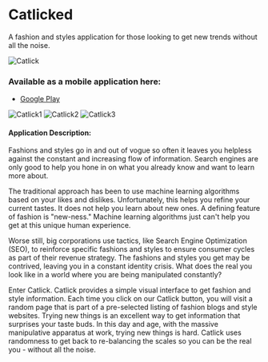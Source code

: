 # Catlicked
A fashion and styles application for those looking to get new trends without all the noise. 


![Catlick](https://play-lh.googleusercontent.com/ft2ZliNqFE8EizYkFTATTW71NORUCtLGTSd6Bp5MzgBzOIBvW1Hwaq8nEcGp6GsFlQlw=w640-h440-rw)

### Available as a mobile application here:

- [Google Play](https://play.google.com/store/apps/details?id=com.matthewbenchimol.catlick)


![Catlick1](https://play-lh.googleusercontent.com/jgGu9HcDjVhSGx-KS8JwrqLVCCPQnPeBqEQX5isGXe77vPjiBEt30e2giNiLYAljbg=w640-h440-rw) ![Catlick2](https://play-lh.googleusercontent.com/3N6NshA8jIv74vzz3DyHFiG30iPpu3F9IGdy2jhF8q797IyaesoN0wjRKj-QMUXVrw=w640-h440-rw) ![Catlick3](https://play-lh.googleusercontent.com/o55DuXVYBi00bgTm5m1K0chfjO0FrjF_iFR6DKCMr7CoXhAKP0GR_qK89Ert9aOA0w=w640-h440-rw)


#### Application Description:

Fashions and styles go in and out of vogue so often it leaves you helpless against the constant and increasing flow of information. Search engines are only good to help you hone in on what you already know and want to learn more about. 

The traditional approach has been to use machine learning algorithms based on your likes and dislikes. Unfortunately, this helps you refine your current tastes. It does not help you learn about new ones. A defining feature of fashion is "new-ness." Machine learning algorithms just can't help you get at this unique human experience. 

Worse still, big corporations use tactics, like Search Engine Optimization (SEO), to reinforce specific fashions and styles to ensure consumer cycles as part of their revenue strategy. The fashions and styles you get may be contrived, leaving you in a constant identity crisis. What does the real you look like in a world where you are being manipulated constantly?

Enter Catlick. Catlick provides a simple visual interface to get fashion and style information. Each time you click on our Catlick button, you will visit a random page that is part of a pre-selected listing of fashion blogs and style websites. Trying new things is an excellent way to get information that surprises your taste buds. In this day and age, with the massive manipulative apparatus at work, trying new things is hard. Catlick uses randomness to get back to re-balancing the scales so you can be the real you - without all the noise.

